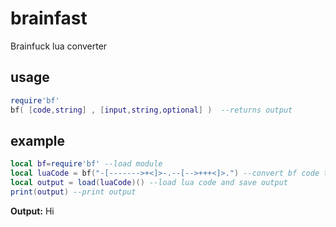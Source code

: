 # brainfast
Brainfuck lua converter

## usage
```lua
require'bf'
bf( [code,string] , [input,string,optional] )  --returns output
```
## example
```lua
local bf=require'bf' --load module
local luaCode = bf("-[------->+<]>-.--[-->+++<]>.") --convert bf code to lua code
local output = load(luaCode)() --load lua code and save output
print(output) --print output
```
**Output:** Hi

